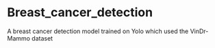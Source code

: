 # Breast_cancer_detection
A breast cancer detection model trained on Yolo which used the VinDr-Mammo dataset
